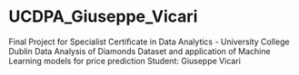 # UCDPA_Giuseppe_Vicari

Final Project for Specialist Certificate in Data Analytics - University College Dublin
Data Analysis of Diamonds Dataset and application of Machine Learning models for price prediction
Student: Giuseppe Vicari
